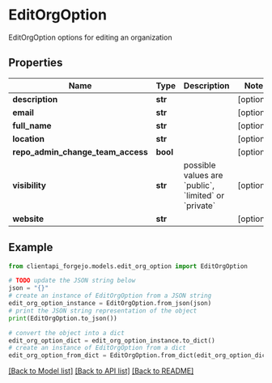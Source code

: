 # EditOrgOption

EditOrgOption options for editing an organization

## Properties

Name | Type | Description | Notes
------------ | ------------- | ------------- | -------------
**description** | **str** |  | [optional] 
**email** | **str** |  | [optional] 
**full_name** | **str** |  | [optional] 
**location** | **str** |  | [optional] 
**repo_admin_change_team_access** | **bool** |  | [optional] 
**visibility** | **str** | possible values are &#x60;public&#x60;, &#x60;limited&#x60; or &#x60;private&#x60; | [optional] 
**website** | **str** |  | [optional] 

## Example

```python
from clientapi_forgejo.models.edit_org_option import EditOrgOption

# TODO update the JSON string below
json = "{}"
# create an instance of EditOrgOption from a JSON string
edit_org_option_instance = EditOrgOption.from_json(json)
# print the JSON string representation of the object
print(EditOrgOption.to_json())

# convert the object into a dict
edit_org_option_dict = edit_org_option_instance.to_dict()
# create an instance of EditOrgOption from a dict
edit_org_option_from_dict = EditOrgOption.from_dict(edit_org_option_dict)
```
[[Back to Model list]](../README.md#documentation-for-models) [[Back to API list]](../README.md#documentation-for-api-endpoints) [[Back to README]](../README.md)


